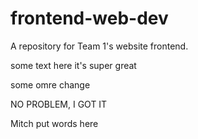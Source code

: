 # frontend-web-dev
A repository for Team 1's website frontend.


some text here
it's super great

some omre change

NO PROBLEM, I GOT IT

Mitch put words here
